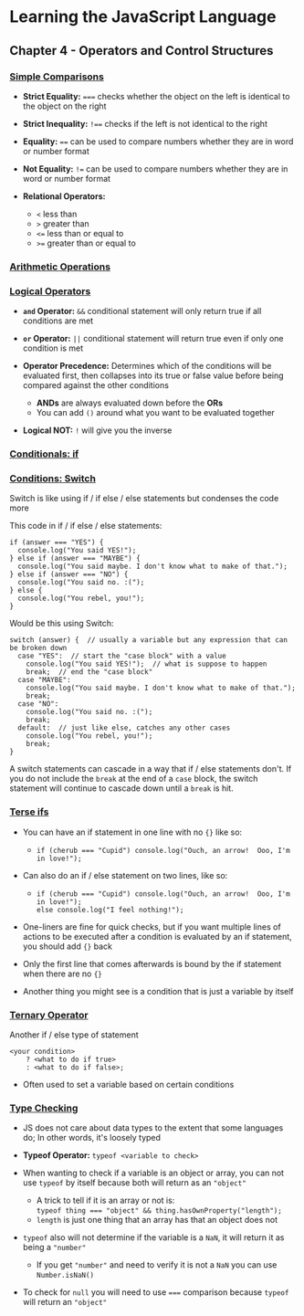 # Learning the JavaScript Language

## Chapter 4 - Operators and Control Structures

### [Simple Comparisons](https://www.linkedin.com/learning/learning-the-javascript-language-2/simple-comparisons?autoplay=true&resume=false)

- **Strict Equality:** `===` checks whether the object on the left is identical to the object on the right

- **Strict Inequality:** `!==` checks if the left is not identical to the right

- **Equality:** `==` can be used to compare numbers whether they are in word or number format

- **Not Equality:** `!=` can be used to compare numbers whether they are in word or number format

- **Relational Operators:**
  - `<` less than
  - `>` greater than
  - `<=` less than or equal to
  - `>=` greater than or equal to

### [Arithmetic Operations](https://www.linkedin.com/learning/learning-the-javascript-language-2/arithmetic-operators?autoplay=true&resume=false)



### [Logical Operators](https://www.linkedin.com/learning/learning-the-javascript-language-2/logical-operators?autoplay=true&resume=false)

- **`and` Operator:** `&&` conditional statement will only return true if all conditions are met

- **`or` Operator:** `||` conditional statement will return true even if only one condition is met

- **Operator Precedence:** Determines which of the conditions will be evaluated first, then collapses into its true or false value before being compared against the other conditions
  - **ANDs** are always evaluated down before the **ORs**
  - You can add `()` around what you want to be evaluated together

- **Logical NOT:** `!` will give you the inverse

### [Conditionals: if](https://www.linkedin.com/learning/learning-the-javascript-language-2/conditionals-if?autoplay=true&resume=false)



### [Conditions: Switch](https://www.linkedin.com/learning/learning-the-javascript-language-2/conditionals-switch?autoplay=true&resume=false)

Switch is like using if / if else / else statements but condenses the code more

This code in if / if else / else statements:
```
if (answer === "YES") {
  console.log("You said YES!");
} else if (answer === "MAYBE") {
  console.log("You said maybe. I don't know what to make of that.");
} else if (answer === "NO") {
  console.log("You said no. :(");
} else {
  console.log("You rebel, you!");
}
```

Would be this using Switch:
```
switch (answer) {  // usually a variable but any expression that can be broken down
  case "YES":  // start the "case block" with a value
    console.log("You said YES!");  // what is suppose to happen
    break;  // end the "case block"
  case "MAYBE":
    console.log("You said maybe. I don't know what to make of that.");
    break;
  case "NO":
    console.log("You said no. :(");
    break;
  default:  // just like else, catches any other cases
    console.log("You rebel, you!");
    break;
}
```

A switch statements can cascade in a way that if / else statements don't. If you do not include the `break` at the end of a `case` block, the switch statement will continue to cascade down until a `break` is hit.

### [Terse ifs](https://www.linkedin.com/learning/learning-the-javascript-language-2/terse-ifs?autoplay=true&resume=false)

- You can have an if statement in one line with no `{}` like so:
  - `if (cherub === "Cupid") console.log("Ouch, an arrow!  Ooo, I'm in love!");`

- Can also do an if / else statement on two lines, like so:
  - ```
    if (cherub === "Cupid") console.log("Ouch, an arrow!  Ooo, I'm in love!");
    else console.log("I feel nothing!");
    ```

- One-liners are fine for quick checks, but if you want multiple lines of actions to be executed after a condition is evaluated by an if statement, you should add `{}` back

- Only the first line that comes afterwards is bound by the if statement when there are no `{}`

- Another thing you might see is a condition that is just a variable by itself

### [Ternary Operator](https://www.linkedin.com/learning/learning-the-javascript-language-2/ternary-operator?autoplay=true&resume=false)

Another if / else type of statement

```
<your condition>
    ? <what to do if true>
    : <what to do if false>;
```

- Often used to set a variable based on certain conditions

### [Type Checking](https://www.linkedin.com/learning/learning-the-javascript-language-2/type-checking?autoplay=true&resume=false)

- JS does not care about data types to the extent that some languages do; In other words, it's loosely typed

- **Typeof Operator:** `typeof <variable to check>`

- When wanting to check if a variable is an object or array, you can not use `typeof` by itself because both will return as an `"object"`
  - A trick to tell if it is an array or not is:  
    `typeof thing === "object" && thing.hasOwnProperty("length");`
  - `length` is just one thing that an array has that an object does not

- `typeof` also will not determine if the variable is a `NaN`, it will return it as being a `"number"`
  - If you get `"number"` and need to verify it is not a `NaN` you can use `Number.isNaN()`

- To check for `null` you will need to use `===` comparison because `typeof` will return an `"object"`
